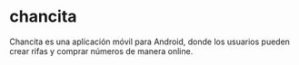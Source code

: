 # chancita
Chancita es una aplicación móvil para Android, donde los usuarios pueden crear rifas y comprar números de manera online.
